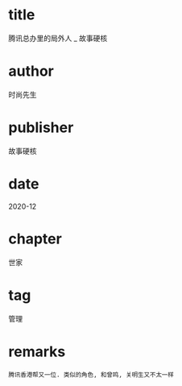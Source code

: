 # title
腾讯总办里的局外人 _ 故事硬核

# author
时尚先生

# publisher
故事硬核

# date
2020-12

# chapter
世家

# tag
管理

# remarks
`腾讯香港帮又一位. 类似的角色, 和曾鸣, 关明生又不太一样`

